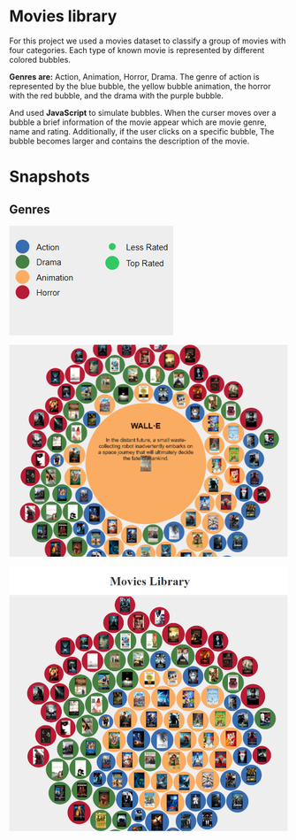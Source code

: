 # Movies library


For this project we used a movies dataset to classify a group of movies with four categories.
Each type of known movie is represented by different colored bubbles.

**Genres are:** Action, Animation, Horror, Drama.
The genre of action is represented by the blue bubble, the yellow bubble animation, the horror with the red bubble, and the drama with the purple bubble. 

And used **JavaScript** to simulate bubbles.
When the curser moves over a bubble a brief information of the movie appear which are movie genre, name and rating. Additionally, if the user clicks on a specific bubble, The bubble becomes larger and contains the description of the movie.

# Snapshots 

## Genres 
![alt text](https://github.com/ManalAlzeer/Movies-Library/blob/master/img/types.png?raw=true)


![alt text](https://github.com/ManalAlzeer/Movies-Library/blob/master/img/img1.png?raw=true)


![alt text](https://github.com/ManalAlzeer/Movies-Library/blob/master/img/img2.png?raw=true)

